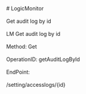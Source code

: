 <br>#     LogicMonitor</br>
<br>Get audit log by id</br>
<br>LM Get audit log by id</br>
<br>Method: Get</br>
<br>OperationID: getAuditLogById</br>
<br>EndPoint:</br>
<br>/setting/accesslogs/{id}</br>
